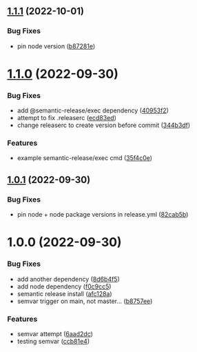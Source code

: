 ## [1.1.1](https://github.com/sradc/semvar-test/compare/release-1.1.0...release-1.1.1) (2022-10-01)


### Bug Fixes

* pin node version ([b87281e](https://github.com/sradc/semvar-test/commit/b87281e06708d8721e36425ff2186553bcd98182))

# [1.1.0](https://github.com/sradc/semvar-test/compare/release-1.0.1...release-1.1.0) (2022-09-30)


### Bug Fixes

* add @semantic-release/exec dependency ([40953f2](https://github.com/sradc/semvar-test/commit/40953f2ffd1b50d4e333ba391f442470957a4043))
* attempt to fix .releaserc ([ecd83ed](https://github.com/sradc/semvar-test/commit/ecd83ed0b45fd00de17b75010ac13cb289c3fe4f))
* change releaserc to create version before commit ([344b3df](https://github.com/sradc/semvar-test/commit/344b3df7bb54e454ca0f0032227cd891210b5630))


### Features

* example semantic-release/exec cmd ([35f4c0e](https://github.com/sradc/semvar-test/commit/35f4c0eb2aa2ec040907954084c38eec62399266))

## [1.0.1](https://github.com/sradc/semvar-test/compare/release-1.0.0...release-1.0.1) (2022-09-30)


### Bug Fixes

* pin node + node package versions in release.yml ([82cab5b](https://github.com/sradc/semvar-test/commit/82cab5b8d83c138391c92c67d46c29fb1dbd2ff1))

# 1.0.0 (2022-09-30)


### Bug Fixes

* add another dependency ([8d6b4f5](https://github.com/sradc/semvar-test/commit/8d6b4f58629af742d8c8d28fbd8c92111a06cb65))
* add node dependency ([f0c9cc5](https://github.com/sradc/semvar-test/commit/f0c9cc5c16305cdec934f4cd873d29338e129a52))
* semantic release install ([afc128a](https://github.com/sradc/semvar-test/commit/afc128abaf6ef95abf568f80c806a6b1c8533cc7))
* semvar trigger on main, not master... ([b8757ee](https://github.com/sradc/semvar-test/commit/b8757ee330bf8012e61dcaeebd0f63b4ef3bcf13))


### Features

* semvar attempt ([6aad2dc](https://github.com/sradc/semvar-test/commit/6aad2dc1e57d22ff0d53768153adcc2f96984604))
* testing semvar ([ccb81e4](https://github.com/sradc/semvar-test/commit/ccb81e4a15b08cd7e5541bb6fc954a956984d904))
